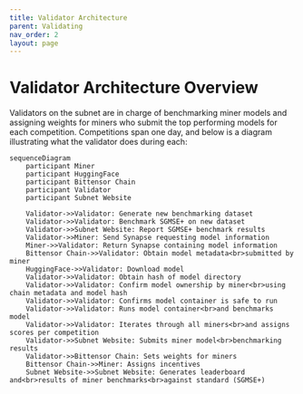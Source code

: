 ```yaml
---
title: Validator Architecture
parent: Validating
nav_order: 2
layout: page
---
```

# Validator Architecture Overview

Validators on the subnet are in charge of benchmarking miner models and assigning weights for miners who submit the top performing models for each competition. Competitions span one day, and below is a diagram illustrating what the validator does during each:

```mermaid
sequenceDiagram
    participant Miner
    participant HuggingFace
    participant Bittensor Chain
    participant Validator
    participant Subnet Website

    Validator->>Validator: Generate new benchmarking dataset
    Validator->>Validator: Benchmark SGMSE+ on new dataset
    Validator->>Subnet Website: Report SGMSE+ benchmark results
    Validator->>Miner: Send Synapse requesting model information
    Miner->>Validator: Return Synapse containing model information
    Bittensor Chain->>Validator: Obtain model metadata<br>submitted by miner
    HuggingFace->>Validator: Download model
    Validator->>Validator: Obtain hash of model directory
    Validator->>Validator: Confirm model ownership by miner<br>using chain metadata and model hash
    Validator->>Validator: Confirms model container is safe to run
    Validator->>Validator: Runs model container<br>and benchmarks model
    Validator->>Validator: Iterates through all miners<br>and assigns scores per competition
    Validator->>Subnet Website: Submits miner model<br>benchmarking results
    Validator->>Bittensor Chain: Sets weights for miners
    Bittensor Chain->>Miner: Assigns incentives 
    Subnet Website->>Subnet Website: Generates leaderboard and<br>results of miner benchmarks<br>against standard (SGMSE+)
```